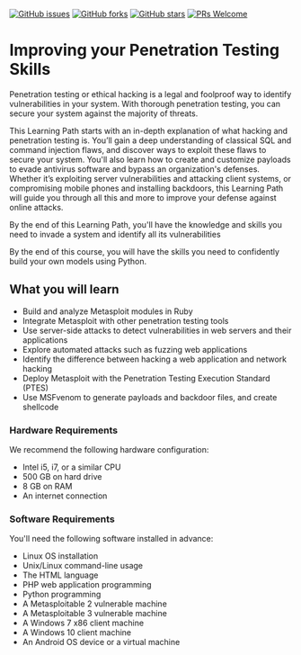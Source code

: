 [![GitHub issues](https://img.shields.io/github/issues/TrainingByPackt/Improving-your-Penetration-Testing-Skills.svg)](https://github.com/TrainingByPackt/Improving-your-Penetration-Testing-Skills/issues)
[![GitHub forks](https://img.shields.io/github/forks/TrainingByPackt/Improving-your-Penetration-Testing-Skills.svg)](https://github.com/TrainingByPackt/Improving-your-Penetration-Testing-Skills/network)
[![GitHub stars](https://img.shields.io/github/stars/TrainingByPackt/Improving-your-Penetration-Testing-Skills.svg)](https://github.com/TrainingByPackt/Improving-your-Penetration-Testing-Skills/stargazers)
[![PRs Welcome](https://img.shields.io/badge/PRs-welcome-brightgreen.svg)](https://github.com/TrainingByPackt/Improving-your-Penetration-Testing-Skills/pulls)

# Improving your Penetration Testing Skills
Penetration testing or ethical hacking is a legal and foolproof way to identify vulnerabilities in your system. With thorough penetration testing, you can secure your system against the majority of threats.
 
This Learning Path starts with an in-depth explanation of what hacking and penetration testing is. You’ll gain a deep understanding of classical SQL and command injection flaws, and discover ways to exploit these flaws to secure your system. You'll also learn how to create and customize payloads to evade antivirus software and bypass an organization's defenses. Whether it’s exploiting server vulnerabilities and attacking client systems, or compromising mobile phones and installing backdoors, this Learning Path will guide you through all this and more to improve your defense against online attacks.
 
By the end of this Learning Path, you'll have the knowledge and skills you need to invade a system and identify all its vulnerabilities


By the end of this course, you will have the skills you need to confidently build your own models using Python.

## What you will learn
* Build and analyze Metasploit modules in Ruby
* Integrate Metasploit with other penetration testing tools
* Use server-side attacks to detect vulnerabilities in web servers and their applications
* Explore automated attacks such as fuzzing web applications
* Identify the difference between hacking a web application and network hacking
* Deploy Metasploit with the Penetration Testing Execution Standard (PTES)
* Use MSFvenom to generate payloads and backdoor files, and create shellcode


### Hardware Requirements
We recommend the following hardware configuration:
* Intel i5, i7, or a similar CPU
* 500 GB on hard drive
* 8 GB on RAM
* An internet connection


### Software Requirements
You'll need the following software installed in advance:
*	Linux OS installation
*	Unix/Linux command-line usage
*	The HTML language
*	PHP web application programming
*	Python programming
*	A Metasploitable 2 vulnerable machine
*	A Metasploitable 3 vulnerable machine
*	A Windows 7 x86 client machine
*	A Windows 10 client machine
*	An Android OS device or a virtual machine
